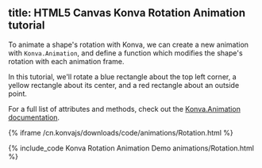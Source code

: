 title: HTML5 Canvas Konva Rotation Animation tutorial
---

To animate a shape's rotation with Konva, we can create a new animation with
`Konva.Animation`, and define a function which modifies the shape's rotation with each animation frame.

In this tutorial, we'll rotate a blue rectangle about the top left corner,
a yellow rectangle about its center, and a red rectangle about an outside point.

For a full list of attributes and methods, check out the [Konva.Animation documentation](/cn.konvajs/api/Konva.Animation.html).

{% iframe /cn.konvajs/downloads/code/animations/Rotation.html %}

{% include_code Konva Rotation Animation Demo animations/Rotation.html %}
